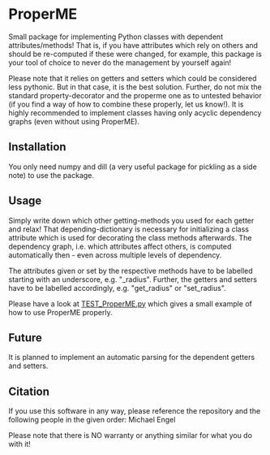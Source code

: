 # ProperME
Small package for implementing Python classes with dependent attributes/methods!
That is, if you have attributes which rely on others and should be re-computed if these were changed, for example, this package is your tool of choice to never do the management by yourself again!

Please note that it relies on getters and setters which could be considered less pythonic.
But in that case, it is the best solution.
Further, do not mix the standard property-decorator and the properme one as to untested behavior (if you find a way of how to combine these properly, let us know!).
It is highly recommended to implement classes having only acyclic dependency graphs (even without using ProperME).

## Installation
You only need numpy and dill (a very useful package for pickling as a side note) to use the package.

## Usage
Simply write down which other getting-methods you used for each getter and relax!
That depending-dictionary is necessary for initializing a class attribute which is used for decorating the class methods afterwards.
The dependency graph, i.e. which attributes affect others, is computed automatically then - even across multiple levels of dependency.

The attributes given or set by the respective methods have to be labelled starting with an underscore, e.g. "_radius".
Further, the getters and setters have to be labelled accordingly, e.g. "get_radius" or "set_radius".

Please have a look at [TEST_ProperME.py](https://github.com/meengel/ProperME/blob/main/TEST_ProperME.py) which gives a small example of how to use ProperME properly.

## Future
It is planned to implement an automatic parsing for the dependent getters and setters.

## Citation
If you use this software in any way, please reference the repository and the following people in the given order:
Michael Engel

Please note that there is NO warranty or anything similar for what you do with it!